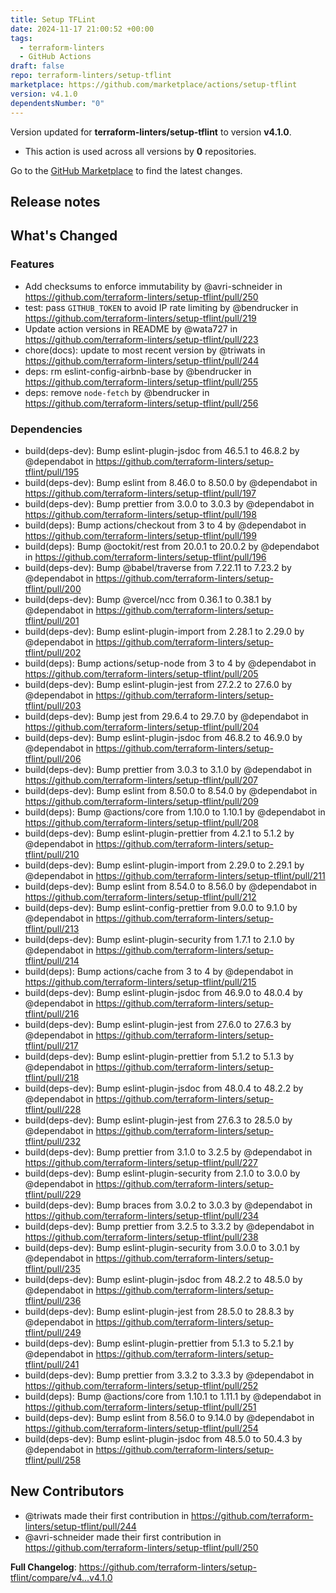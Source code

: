 ```yaml
---
title: Setup TFLint
date: 2024-11-17 21:00:52 +00:00
tags:
  - terraform-linters
  - GitHub Actions
draft: false
repo: terraform-linters/setup-tflint
marketplace: https://github.com/marketplace/actions/setup-tflint
version: v4.1.0
dependentsNumber: "0"
---
```



Version updated for **terraform-linters/setup-tflint** to version **v4.1.0**.
- This action is used across all versions by **0** repositories.

Go to the [GitHub Marketplace](https://github.com/marketplace/actions/setup-tflint) to find the latest changes.

## Release notes

<!-- Release notes generated using configuration in .github/release.yml at master -->

## What's Changed
### Features

* Add checksums to enforce immutability by @avri-schneider in https://github.com/terraform-linters/setup-tflint/pull/250
* test: pass `GITHUB_TOKEN` to avoid IP rate limiting by @bendrucker in https://github.com/terraform-linters/setup-tflint/pull/219
* Update action versions in README by @wata727 in https://github.com/terraform-linters/setup-tflint/pull/223
* chore(docs): update to most recent version by @triwats in https://github.com/terraform-linters/setup-tflint/pull/244
* deps: rm eslint-config-airbnb-base by @bendrucker in https://github.com/terraform-linters/setup-tflint/pull/255
* deps: remove `node-fetch` by @bendrucker in https://github.com/terraform-linters/setup-tflint/pull/256

### Dependencies
* build(deps-dev): Bump eslint-plugin-jsdoc from 46.5.1 to 46.8.2 by @dependabot in https://github.com/terraform-linters/setup-tflint/pull/195
* build(deps-dev): Bump eslint from 8.46.0 to 8.50.0 by @dependabot in https://github.com/terraform-linters/setup-tflint/pull/197
* build(deps-dev): Bump prettier from 3.0.0 to 3.0.3 by @dependabot in https://github.com/terraform-linters/setup-tflint/pull/198
* build(deps): Bump actions/checkout from 3 to 4 by @dependabot in https://github.com/terraform-linters/setup-tflint/pull/199
* build(deps): Bump @octokit/rest from 20.0.1 to 20.0.2 by @dependabot in https://github.com/terraform-linters/setup-tflint/pull/196
* build(deps-dev): Bump @babel/traverse from 7.22.11 to 7.23.2 by @dependabot in https://github.com/terraform-linters/setup-tflint/pull/200
* build(deps-dev): Bump @vercel/ncc from 0.36.1 to 0.38.1 by @dependabot in https://github.com/terraform-linters/setup-tflint/pull/201
* build(deps-dev): Bump eslint-plugin-import from 2.28.1 to 2.29.0 by @dependabot in https://github.com/terraform-linters/setup-tflint/pull/202
* build(deps): Bump actions/setup-node from 3 to 4 by @dependabot in https://github.com/terraform-linters/setup-tflint/pull/205
* build(deps-dev): Bump eslint-plugin-jest from 27.2.2 to 27.6.0 by @dependabot in https://github.com/terraform-linters/setup-tflint/pull/203
* build(deps-dev): Bump jest from 29.6.4 to 29.7.0 by @dependabot in https://github.com/terraform-linters/setup-tflint/pull/204
* build(deps-dev): Bump eslint-plugin-jsdoc from 46.8.2 to 46.9.0 by @dependabot in https://github.com/terraform-linters/setup-tflint/pull/206
* build(deps-dev): Bump prettier from 3.0.3 to 3.1.0 by @dependabot in https://github.com/terraform-linters/setup-tflint/pull/207
* build(deps-dev): Bump eslint from 8.50.0 to 8.54.0 by @dependabot in https://github.com/terraform-linters/setup-tflint/pull/209
* build(deps): Bump @actions/core from 1.10.0 to 1.10.1 by @dependabot in https://github.com/terraform-linters/setup-tflint/pull/208
* build(deps-dev): Bump eslint-plugin-prettier from 4.2.1 to 5.1.2 by @dependabot in https://github.com/terraform-linters/setup-tflint/pull/210
* build(deps-dev): Bump eslint-plugin-import from 2.29.0 to 2.29.1 by @dependabot in https://github.com/terraform-linters/setup-tflint/pull/211
* build(deps-dev): Bump eslint from 8.54.0 to 8.56.0 by @dependabot in https://github.com/terraform-linters/setup-tflint/pull/212
* build(deps-dev): Bump eslint-config-prettier from 9.0.0 to 9.1.0 by @dependabot in https://github.com/terraform-linters/setup-tflint/pull/213
* build(deps-dev): Bump eslint-plugin-security from 1.7.1 to 2.1.0 by @dependabot in https://github.com/terraform-linters/setup-tflint/pull/214
* build(deps): Bump actions/cache from 3 to 4 by @dependabot in https://github.com/terraform-linters/setup-tflint/pull/215
* build(deps-dev): Bump eslint-plugin-jsdoc from 46.9.0 to 48.0.4 by @dependabot in https://github.com/terraform-linters/setup-tflint/pull/216
* build(deps-dev): Bump eslint-plugin-jest from 27.6.0 to 27.6.3 by @dependabot in https://github.com/terraform-linters/setup-tflint/pull/217
* build(deps-dev): Bump eslint-plugin-prettier from 5.1.2 to 5.1.3 by @dependabot in https://github.com/terraform-linters/setup-tflint/pull/218
* build(deps-dev): Bump eslint-plugin-jsdoc from 48.0.4 to 48.2.2 by @dependabot in https://github.com/terraform-linters/setup-tflint/pull/228
* build(deps-dev): Bump eslint-plugin-jest from 27.6.3 to 28.5.0 by @dependabot in https://github.com/terraform-linters/setup-tflint/pull/232
* build(deps-dev): Bump prettier from 3.1.0 to 3.2.5 by @dependabot in https://github.com/terraform-linters/setup-tflint/pull/227
* build(deps-dev): Bump eslint-plugin-security from 2.1.0 to 3.0.0 by @dependabot in https://github.com/terraform-linters/setup-tflint/pull/229
* build(deps-dev): Bump braces from 3.0.2 to 3.0.3 by @dependabot in https://github.com/terraform-linters/setup-tflint/pull/234
* build(deps-dev): Bump prettier from 3.2.5 to 3.3.2 by @dependabot in https://github.com/terraform-linters/setup-tflint/pull/238
* build(deps-dev): Bump eslint-plugin-security from 3.0.0 to 3.0.1 by @dependabot in https://github.com/terraform-linters/setup-tflint/pull/235
* build(deps-dev): Bump eslint-plugin-jsdoc from 48.2.2 to 48.5.0 by @dependabot in https://github.com/terraform-linters/setup-tflint/pull/236
* build(deps-dev): Bump eslint-plugin-jest from 28.5.0 to 28.8.3 by @dependabot in https://github.com/terraform-linters/setup-tflint/pull/249
* build(deps-dev): Bump eslint-plugin-prettier from 5.1.3 to 5.2.1 by @dependabot in https://github.com/terraform-linters/setup-tflint/pull/241
* build(deps-dev): Bump prettier from 3.3.2 to 3.3.3 by @dependabot in https://github.com/terraform-linters/setup-tflint/pull/252
* build(deps): Bump @actions/core from 1.10.1 to 1.11.1 by @dependabot in https://github.com/terraform-linters/setup-tflint/pull/251
* build(deps-dev): Bump eslint from 8.56.0 to 9.14.0 by @dependabot in https://github.com/terraform-linters/setup-tflint/pull/254
* build(deps-dev): Bump eslint-plugin-jsdoc from 48.5.0 to 50.4.3 by @dependabot in https://github.com/terraform-linters/setup-tflint/pull/258

## New Contributors
* @triwats made their first contribution in https://github.com/terraform-linters/setup-tflint/pull/244
* @avri-schneider made their first contribution in https://github.com/terraform-linters/setup-tflint/pull/250

**Full Changelog**: https://github.com/terraform-linters/setup-tflint/compare/v4...v4.1.0
